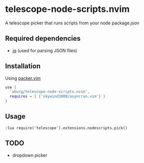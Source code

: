 # telescope-node-scripts.nvim
A telescope picker that runs scripts from your node package.json

## Required dependencies

* [jq](https://stedolan.github.io/jq/) (used for parsing JSON files)

## Installation

Using [packer.vim](https://github.com/wbthomason/packer.nvim)

```lua
use {
  'aburg/telescope-node-scripts.nvim',
  requires = { {'skywind3000/asyncrun.vim'} }
}
```

## Usage
```:lua require('telescope').extensions.nodescripts.pick()```

## TODO

* dropdown picker
